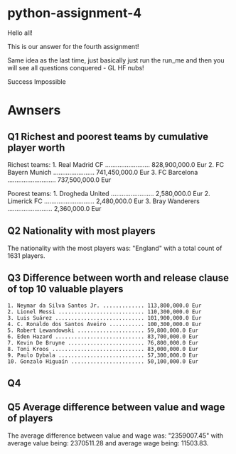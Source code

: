 # python-assignment-4

Hello all!

This is our answer for the fourth assignment!

Same idea as the last time, just basically just run the run_me and then you will see all questions conquered - GL HF nubs!

Success Impossible

# Awnsers

## Q1 Richest and poorest teams by cumulative player worth

Richest teams:
    1. Real Madrid CF ......................... 828,900,000.0 Eur
    2. FC Bayern Munich ....................... 741,450,000.0 Eur
    3. FC Barcelona ........................... 737,500,000.0 Eur

Poorest teams:
    1. Drogheda United ........................ 2,580,000.0 Eur
    2. Limerick FC ............................ 2,480,000.0 Eur
    3. Bray Wanderers ......................... 2,360,000.0 Eur

## Q2 Nationality with most players

The nationality with the most players was: "England" with a total count of 1631 players.

## Q3 Difference between worth and release clause of top 10 valuable players

    1. Neymar da Silva Santos Jr. ............. 113,800,000.0 Eur
    2. Lionel Messi ........................... 110,300,000.0 Eur
    3. Luis Suárez ............................ 101,900,000.0 Eur
    4. C. Ronaldo dos Santos Aveiro ........... 100,300,000.0 Eur
    5. Robert Lewandowski ..................... 59,800,000.0 Eur
    6. Eden Hazard ............................ 83,700,000.0 Eur
    7. Kevin De Bruyne ........................ 76,800,000.0 Eur
    8. Toni Kroos ............................. 83,000,000.0 Eur
    9. Paulo Dybala ........................... 57,300,000.0 Eur
    10. Gonzalo Higuaín ....................... 50,100,000.0 Eur

## Q4

## Q5 Average difference between value and wage of players

The average difference between value and wage was: "2359007.45" with average value being: 2370511.28 and average wage being: 11503.83.


